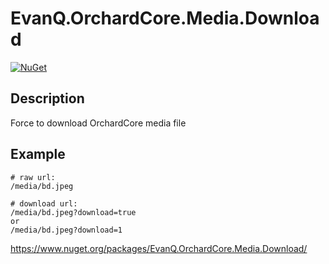 # EvanQ.OrchardCore.Media.Download

[![NuGet](https://img.shields.io/nuget/v/EvanQ.OrchardCore.Media.Download)](https://www.nuget.org/packages/EvanQ.OrchardCore.Media.Download)

## Description

Force to download OrchardCore media file 

## Example

```
# raw url:
/media/bd.jpeg

# download url:
/media/bd.jpeg?download=true
or
/media/bd.jpeg?download=1
```

https://www.nuget.org/packages/EvanQ.OrchardCore.Media.Download/
